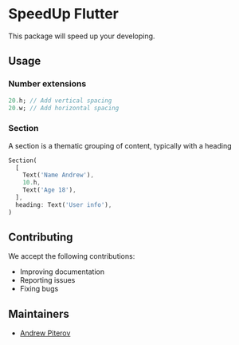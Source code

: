 # SpeedUp Flutter

This package will speed up your developing.

## Usage

### Number extensions

```dart
20.h; // Add vertical spacing
20.w; // Add horizontal spacing
```

### Section

A section is a thematic grouping of content, typically with a heading

```dart
Section(
  [
    Text('Name Andrew'),
    10.h,
    Text('Age 18'),
  ],
  heading: Text('User info'),
)
```

## Contributing

We accept the following contributions:

* Improving documentation
* Reporting issues
* Fixing bugs

## Maintainers

* [Andrew Piterov](mailto:piterov1990@gmail.com?subject=[GitHub]%20Source%20Dart%20fluent_result)
